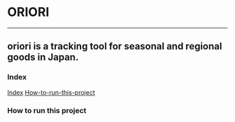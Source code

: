 # ORIORI
* * *
## oriori is a tracking tool for seasonal and regional goods in Japan.

### Index ###
[Index](#index)
[How-to-run-this-project](#How-to-run-this-project)


### How to run this project ###





